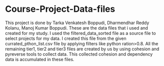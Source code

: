 # Course-Project-Data-files
This project is done by Tarka Venkatesh Boppudi, Dharmendhar Reddy Kolanu, Manoj Kumar Boppudi. 
These are the data files that i used and created for my study. 
I used the filtered_data_sorted file as a source file to select projects for my data. I created this file from the given currated_pthon_list.csv file by applying filters like python ration>0.8.
All the remaining tier1, tier2 and tier3 files are created by us by using cohesion and pyreverse tools to collect data. This collected cohesion and dependency data is accumulated in these files. 
